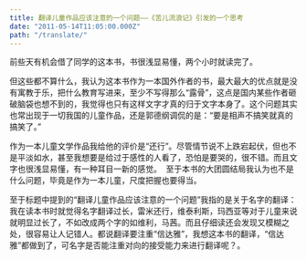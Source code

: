 ```yaml
---
title: 翻译儿童作品应该注意的一个问题——《苦儿流浪记》引发的一个思考
date: "2011-05-14T11:05:00.000Z"
path: "/translate/"
---
```


前些天有机会借了同学的这本书，书很浅显易懂，两个小时就读完了。 

但这些都不算什么，我认为这本书作为一本国外作者的书，最大最大的优点就是没有寓教于乐，把什么教育写进来，至少不写得那么“露骨”，这点是国内某些作者砸破脑袋也想不到的，我觉得也只有这样文字才真的归于文字本身了。这个问题其实也常出现于一切我国的儿童作品，还是郭德纲调侃的是：“要是相声不搞笑就真的搞笑了。” 

作为一本儿童文学作品我给他的评价是“还行”。尽管情节说不上跌宕起伏，但也不是平淡如水，甚至我想要是给过于感性的人看了，恐怕是要哭的，很不错。而且文字也很浅显易懂，有一种耳目一新的感觉。 
至于本书的大团圆结局我认为也不是什么问题，毕竟是作为一本儿童，尺度把握也要得当。 

至于标题中提到的“翻译儿童作品应该注意的一个问题”我指的是关于名字的翻译：我在读本书时就觉得名字翻译过长，雷米还行，维泰利斯，玛西亚等对于儿童来说就明显过长了，不如改成两个字的如维利，马茜。而且仔细读还会发现又模糊之处，很容易让人记错人。都说翻译要注重“信达雅”，我想这本书的翻译，“信达雅”都做到了，可名字是否能注重对向的接受能力来进行翻译呢？。